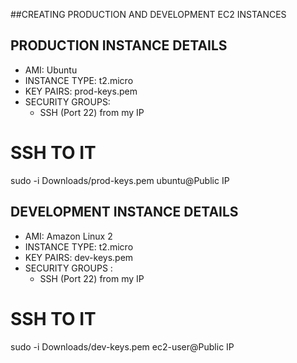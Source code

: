  ##CREATING PRODUCTION AND DEVELOPMENT EC2 INSTANCES 

## PRODUCTION INSTANCE DETAILS

- AMI: Ubuntu
- INSTANCE TYPE: t2.micro
- KEY PAIRS: prod-keys.pem
- SECURITY GROUPS:
    - SSH (Port 22) from my IP

# SSH TO IT
sudo -i Downloads/prod-keys.pem ubuntu@Public IP


## DEVELOPMENT INSTANCE DETAILS
- AMI: Amazon Linux 2
- INSTANCE TYPE: t2.micro
- KEY PAIRS: dev-keys.pem 
- SECURITY GROUPS :
  - SSH (Port 22) from my IP

# SSH TO IT
sudo -i Downloads/dev-keys.pem ec2-user@Public IP
